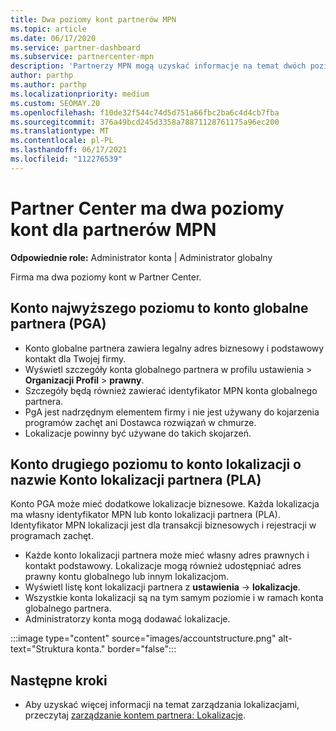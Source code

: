 ```yaml
---
title: Dwa poziomy kont partnerów MPN
ms.topic: article
ms.date: 06/17/2020
ms.service: partner-dashboard
ms.subservice: partnercenter-mpn
description: 'Partnerzy MPN mogą uzyskać informacje na temat dwóch poziomów kont w programie Partner Center: konta globalnego partnera (PGA) i konta lokalizacji partnera (PLA).'
author: parthp
ms.author: parthp
ms.localizationpriority: medium
ms.custom: SEOMAY.20
ms.openlocfilehash: f10de32f544c74d5d751a66fbc2ba6c4d4cb7fba
ms.sourcegitcommit: 376a49bcd245d3358a78871128761175a96ec200
ms.translationtype: MT
ms.contentlocale: pl-PL
ms.lasthandoff: 06/17/2021
ms.locfileid: "112276539"
---
```

# <a name="partner-center-has-two-levels-of-accounts-for-mpn-partners"></a>Partner Center ma dwa poziomy kont dla partnerów MPN

**Odpowiednie role:** Administrator konta | Administrator globalny

Firma ma dwa poziomy kont w Partner Center.

## <a name="the-top-level-account-is-the-partner-global-account-pga"></a>Konto najwyższego poziomu to konto globalne partnera (PGA)

- Konto globalne partnera zawiera legalny adres biznesowy i podstawowy kontakt dla Twojej firmy. 
- Wyświetl szczegóły konta globalnego partnera w profilu ustawienia  >  **Organizacji Profil**  >  **prawny**.
- Szczegóły będą również zawierać identyfikator MPN konta globalnego partnera. 
- PgA jest nadrzędnym elementem firmy i nie jest używany do kojarzenia programów zachęt ani Dostawca rozwiązań w chmurze. 
- Lokalizacje powinny być używane do takich skojarzeń.

## <a name="the-second-level-account-is-the-location-account-called-partner-location-account-pla"></a>Konto drugiego poziomu to konto lokalizacji o nazwie Konto lokalizacji partnera (PLA)

Konto PGA może mieć dodatkowe lokalizacje biznesowe. Każda lokalizacja ma własny identyfikator MPN lub konto lokalizacji partnera (PLA). Identyfikator MPN lokalizacji jest dla transakcji biznesowych i rejestracji w programach zachęt.

- Każde konto lokalizacji partnera może mieć własny adres prawnych i kontakt podstawowy. Lokalizacje mogą również udostępniać adres prawny kontu globalnego lub innym lokalizacjom.
- Wyświetl listę kont lokalizacji partnera z **ustawienia**  ->  **lokalizacje**.
- Wszystkie konta lokalizacji są na tym samym poziomie i w ramach konta globalnego partnera.
- Administratorzy konta mogą dodawać lokalizacje.

:::image type="content" source="images/accountstructure.png" alt-text="Struktura konta." border="false":::

## <a name="next-steps"></a>Następne kroki

- Aby uzyskać więcej informacji na temat zarządzania lokalizacjami, przeczytaj [zarządzanie kontem partnera: Lokalizacje](manage-locations.md).
